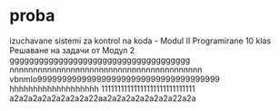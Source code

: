 # proba
izuchavane  sistemi za kontrol na koda - Modul II Programirane 10 klas
Решаване на задачи от Модул 2
ggggggggggggggggggggggggggggggggggggg
nnnnnnnnnnnnnnnnnnnnnnnnnnnnnnnnnnnnnnnnn
vbnmlo9999999999999999999999999999999999999
hhhhhhhhhhhhhhhhhhh
11111111111111111111111111111
a2a2a2a2a2a2a2a2a22aa2a2a2a2a2a2a2a22a2a
